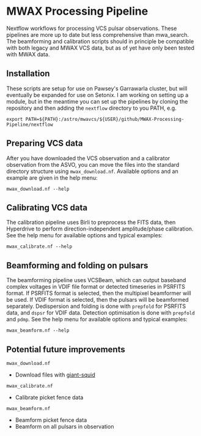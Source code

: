 # MWAX Processing Pipeline
Nextflow workflows for processing VCS pulsar observations. These pipelines are 
more up to date but less comprehensive than mwa_search. The beamforming and
calibration scripts should in principle be compatible with both legacy and MWAX
VCS data, but as of yet have only been tested with MWAX data.

## Installation
These scripts are setup for use on Pawsey's Garrawarla cluster, but will
eventually be expanded for use on Setonix. I am working on setting up a module,
but in the meantime you can set up the pipelines by cloning the repository
and then adding the `nextflow` directory to you PATH, e.g.

    export PATH=${PATH}:/astro/mwavcs/${USER}/github/MWAX-Processing-Pipeline/nextflow

## Preparing VCS data
After you have downloaded the VCS observation and a calibrator observation from
the ASVO, you can move the files into the standard directory structure using
`mwax_download.nf`. Available options and an example are given in the help menu:
    
    mwax_download.nf --help

## Calibrating VCS data
The calibration pipeline uses Birli to preprocess the FITS data, then Hyperdrive
to perform direction-independent amplitude/phase calibration. See the help menu
for available options and typical examples:

    mwax_calibrate.nf --help

## Beamforming and folding on pulsars
The beamforming pipeline uses VCSBeam, which can output baseband complex 
voltages in VDIF file format or detected timeseries in PSRFITS format. If
PSRFITS format is selected, then the multipixel beamformer will be used. If
VDIF format is selected, then the pulsars will be beamformed separately.
Dedispersion and folding is done with `prepfold` for PSRFITS data, and `dspsr`
for VDIF data. Detection optimisation is done with `prepfold` and `pdmp`.
See the help menu for available options and typical examples:

    mwax_beamform.nf --help

## Potential future improvements

`mwax_download.nf`
* Download files with [giant-squid](https://github.com/MWATelescope/giant-squid)

`mwax_calibrate.nf`
* Calibrate picket fence data

`mwax_beamform.nf`
* Beamform picket fence data
* Beamform on all pulsars in observation